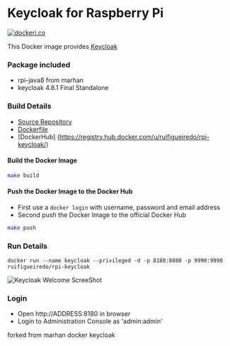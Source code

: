 # Keycloak for Raspberry Pi

[![dockeri.co](http://dockeri.co/image/ruifigueiredo/rpi-keycloak)](https://registry.hub.docker.com/u/ruifigueiredo/rpi-keycloak/)

This Docker image provides [Keycloak](http://keycloak.jboss.org/)

### Package included

- rpi-java8 from marhan
- keycloak 4.8.1 Final Standalone

### Build Details
- [Source Repository](https://github.com/ruifigueiredo/docker-rpi-keycloak)
- [Dockerfile](https://github.com/ruifigueiredo/docker-rpi-keycloak/blob/master/Dockerfile)
- [DockerHub] (https://registry.hub.docker.com/u/ruifigueiredo/rpi-keycloak/)


#### Build the Docker Image
```bash
make build
```

#### Push the Docker Image to the Docker Hub
* First use a `docker login` with username, password and email address
* Second push the Docker Image to the official Docker Hub

```bash
make push
```

### Run Details
```
docker run --name keycloak --privileged -d -p 8180:8080 -p 9990:9990 ruifigueiredo/rpi-keycloak
```

![Keycloak Welcome ScreeShot](https://raw.githubusercontent.com/ruifigueiredo/docker-rpi-keycloak/master/imagens/keycloak_welcomepage.png)

### Login

- Open http://ADDRESS:8180 in browser
- Login to Administration Console as 'admin:admin'

forked from marhan docker keycloak
